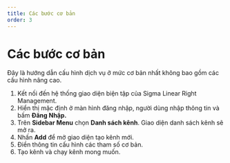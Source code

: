 ```yaml
---
title: Các bước cơ bản
order: 3
---
```


# Các bước cơ bản

Đây là hướng dẫn cấu hình dịch vụ ở mức cơ bản nhất không bao gồm các cấu hình nâng cao.

1. Kết nối đến hệ thống giao diện biện tập của Sigma Linear Right Management.
2. Hiển thị mặc định ở màn hình đăng nhập, người dùng nhập thông tin và bấm **Đăng Nhập.**
3. Trên **Sidebar Menu** chọn **Danh sách kênh**. Giao diện danh sách kênh sẽ mở ra.
4. Nhấn **Add** để mở giao diện tạo kênh mới.
5. Điền thông tin cấu hình các tham số cơ bản.
6. Tạo kênh và chạy kênh mong muốn.

